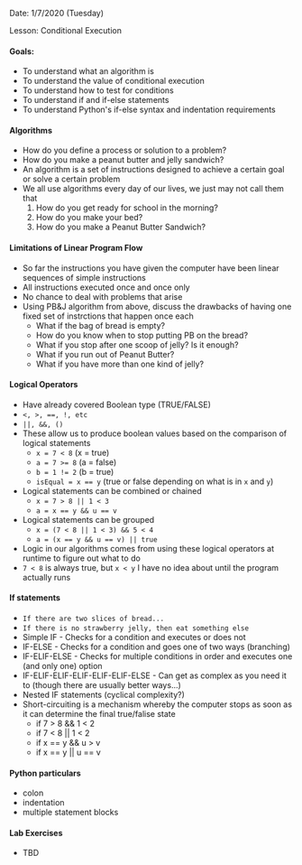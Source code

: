 
Date: 1/7/2020 (Tuesday)

Lesson: Conditional Execution

#### Goals:
* To understand what an algorithm is
* To understand the value of conditional execution
* To understand how to test for conditions
* To understand if and if-else statements
* To understand Python's if-else syntax and indentation requirements

#### Algorithms
* How do you define a process or solution to a problem?
* How do you make a peanut butter and jelly sandwich?
* An algorithm is a set of instructions designed to achieve a certain goal or solve a certain problem
* We all use algorithms every day of our lives, we just may not call them that
  1. How do you get ready for school in the morning?
  2. How do you make your bed?
  3. How do you make a Peanut Butter Sandwich?

#### Limitations of Linear Program Flow
* So far the instructions you have given the computer have been linear sequences of simple instructions
* All instructions executed once and once only
* No chance to deal with problems that arise
* Using PB&J algorithm from above, discuss the drawbacks of having one fixed set of instrctions that happen once each
  * What if the bag of bread is empty?
  * How do you know when to stop putting PB on the bread?
  * What if you stop after one scoop of jelly? Is it enough?
  * What if you run out of Peanut Butter?
  * What if you have more than one kind of jelly?

#### Logical Operators
* Have already covered Boolean type (TRUE/FALSE)
* `<, >, ==, !, etc`
* `||, &&, ()`
* These allow us to produce boolean values based on the comparison of logical statements
  * `x = 7 < 8` (x = true)
  * `a = 7 >= 8` (a = false)
  * `b = 1 != 2` (b = true)
  * `isEqual = x == y` (true or false depending on what is in `x` and `y`)
* Logical statements can be combined or chained
  * `x = 7 > 8 || 1 < 3` 
  * `a = x == y && u == v`
* Logical statements can be grouped
  * `x = (7 < 8 || 1 < 3) && 5 < 4`
  * `a = (x == y && u == v) || true`
* Logic in our algorithms comes from using these logical operators at runtime to figure out what to do
* `7 < 8` is always true, but `x < y` I have no idea about until the program actually runs

#### If statements
* `If there are two slices of bread...`
* `If there is no strawberry jelly, then eat something else`
* Simple IF - Checks for a condition and executes or does not 
* IF-ELSE - Checks for a condition and goes one of two ways (branching)
* IF-ELIF-ELSE - Checks for multiple conditions in order and executes one (and only one) option
* IF-ELIF-ELIF-ELIF-ELIF-ELIF-ELSE - Can get as complex as you need it to (though there are usually better ways...)
* Nested IF statements (cyclical complexity?)
* Short-circuiting is a mechanism whereby the computer stops as soon as it can determine the final true/falise state
  * if 7 > 8 && 1 < 2
  * if 7 < 8 || 1 < 2
  * if x == y && u > v
  * if x == y || u == v

#### Python particulars
* colon
* indentation
* multiple statement blocks

#### Lab Exercises
* TBD


